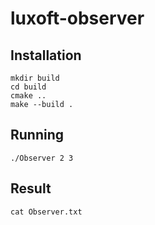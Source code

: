 # luxoft-observer

## Installation

```
mkdir build
cd build
cmake ..
make --build .
```

## Running

`./Observer 2 3`

## Result

`cat Observer.txt`
